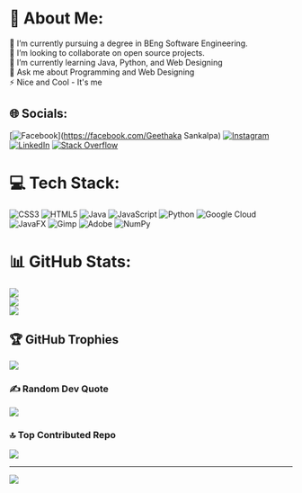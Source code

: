 # 💫 About Me:
🔭 I’m currently pursuing a degree in BEng Software Engineering. <br>👯 I’m looking to collaborate on open source projects.<br>🌱 I’m currently learning Java, Python, and Web Designing<br>💬 Ask me about Programming and Web Designing<br>⚡ Nice and Cool - It's me


## 🌐 Socials:
[![Facebook](https://img.shields.io/badge/Facebook-%231877F2.svg?logo=Facebook&logoColor=white)](https://facebook.com/Geethaka Sankalpa) [![Instagram](https://img.shields.io/badge/Instagram-%23E4405F.svg?logo=Instagram&logoColor=white)](https://instagram.com/iamsankalpageethaka) [![LinkedIn](https://img.shields.io/badge/LinkedIn-%230077B5.svg?logo=linkedin&logoColor=white)](https://linkedin.com/in/geethaka-sankalpa-895668309) [![Stack Overflow](https://img.shields.io/badge/-Stackoverflow-FE7A16?logo=stack-overflow&logoColor=white)](https://stackoverflow.com/users/22977331) 

# 💻 Tech Stack:
![CSS3](https://img.shields.io/badge/css3-%231572B6.svg?style=for-the-badge&logo=css3&logoColor=white) ![HTML5](https://img.shields.io/badge/html5-%23E34F26.svg?style=for-the-badge&logo=html5&logoColor=white) ![Java](https://img.shields.io/badge/java-%23ED8B00.svg?style=for-the-badge&logo=openjdk&logoColor=white) ![JavaScript](https://img.shields.io/badge/javascript-%23323330.svg?style=for-the-badge&logo=javascript&logoColor=%23F7DF1E) ![Python](https://img.shields.io/badge/python-3670A0?style=for-the-badge&logo=python&logoColor=ffdd54) ![Google Cloud](https://img.shields.io/badge/GoogleCloud-%234285F4.svg?style=for-the-badge&logo=google-cloud&logoColor=white) ![JavaFX](https://img.shields.io/badge/javafx-%23FF0000.svg?style=for-the-badge&logo=javafx&logoColor=white) ![Gimp](https://img.shields.io/badge/Gimp-657D8B?style=for-the-badge&logo=gimp&logoColor=FFFFFF) ![Adobe](https://img.shields.io/badge/adobe-%23FF0000.svg?style=for-the-badge&logo=adobe&logoColor=white) ![NumPy](https://img.shields.io/badge/numpy-%23013243.svg?style=for-the-badge&logo=numpy&logoColor=white)
# 📊 GitHub Stats:
![](https://github-readme-stats.vercel.app/api?username=GeethakaSankalpa&theme=blue-green&hide_border=false&include_all_commits=true&count_private=true)<br/>
![](https://github-readme-streak-stats.herokuapp.com/?user=GeethakaSankalpa&theme=blue-green&hide_border=false)<br/>
![](https://github-readme-stats.vercel.app/api/top-langs/?username=GeethakaSankalpa&theme=blue-green&hide_border=false&include_all_commits=true&count_private=true&layout=compact)

## 🏆 GitHub Trophies
![](https://github-profile-trophy.vercel.app/?username=GeethakaSankalpa&theme=radical&no-frame=false&no-bg=true&margin-w=4)

### ✍️ Random Dev Quote
![](https://quotes-github-readme.vercel.app/api?type=horizontal&theme=radical)

### 🔝 Top Contributed Repo
![](https://github-contributor-stats.vercel.app/api?username=GeethakaSankalpa&limit=5&theme=dark&combine_all_yearly_contributions=true)

---
[![](https://visitcount.itsvg.in/api?id=GeethakaSankalpa&icon=1&color=13)](https://visitcount.itsvg.in)

<!-- Proudly created with GPRM ( https://gprm.itsvg.in ) -->
